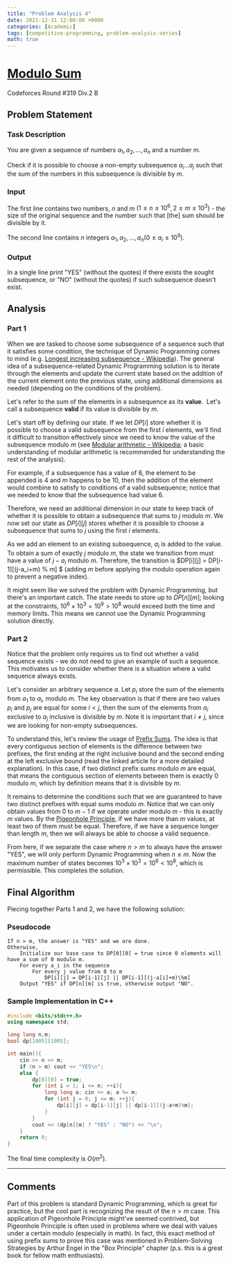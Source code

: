 ```yaml
---
title: "Problem Analysis 4"
date: 2021-12-31 12:00:00 +0000
categories: [Academic]
tags: [competitive-programming, problem-analysis-series]
math: true
---
```


# [Modulo Sum](https://codeforces.com/problemset/problem/577/B)
Codeforces Round #319 Div.2 B​

## Problem Statement

### Task Description

You are given a sequence of numbers $a_1, a_2, \dots, a_n$ and a number $m$.

Check if it is possible to choose a non-empty subsequence $a_i \dots a_j$ such that the sum of the numbers in this subsequence is divisible by $m$.


### Input

The first line contains two numbers, $n$ and $m$ $(1 \leq n \leq 10^6, 2 \leq m \leq 10^3)$ - the size of the original sequence and the number such that [the] sum should be divisible by it.

The second line contains $n$ integers $a_1, a_2, \dots, a_n (0 \leq a_i \leq 10^9)$.


### Output

In a single line print "YES" (without the quotes) if there exists the sought subsequence, or "NO" (without the quotes) if such subsequence doesn't exist.


## Analysis

### Part 1

When we are tasked to choose some subsequence of a sequence such that it satisfies some condition, the technique of Dynamic Programming comes to mind (e.g. [Longest increasing subsequence - Wikipedia](https://en.wikipedia.org/wiki/Longest_increasing_subsequence)). The general idea of a subsequence-related Dynamic Programming solution is to iterate through the elements and update the current state based on the addition of the current element onto the previous state, using additional dimensions as needed (depending on the conditions of the problem).

Let's refer to the sum of the elements in a subsequence as its **value**.
​
Let's call a subsequence **valid** if its value is divisible by $m$.

Let's start off by defining our state. If we let $DP[i]$ store whether it is possible to choose a valid subsequence from the first $i$ elements, we'll find it difficult to transition effectively since we need to know the value of the subsequence modulo $m$ (see [Modular arithmetic - Wikipedia](https://en.wikipedia.org/wiki/Modular_arithmetic); a basic understanding of modular arithmetic is recommended for understanding the rest of the analysis).

For example, if a subsequence has a value of 6, the element to be appended is 4 and $m$ happens to be 10, then the addition of the element would combine to satisfy to conditions of a valid subsequence; notice that we needed to know that the subsequence had value 6.

Therefore, we need an additional dimension in our state to keep track of whether it is possible to obtain a subsequence that sums to $j$ modulo $m$. We now set our state as $DP[i][j]$ stores whether it is possible to choose a subsequence that sums to $j$ using the first $i$ elements.

As we add an element to an existing subsequence, $a_i$ is added to the value. To obtain a sum of exactly $j$ modulo $m$, the state we transition from must have a value of $j - a_i$ modulo $m$. Therefore, the transition is $DP[i][j] = DP[i-1][(j-a_i+m) \% m] $ (adding $m$ before applying the modulo operation again to prevent a negative index).

It might seem like we solved the problem with Dynamic Programming, but there's an important catch. The state needs to store up to $DP[n][m]$; looking at the constraints, $10^6  \times  10^3 = 10^9 > 10^8$ would exceed both the time and memory limits. This means we cannot use the Dynamic Programming solution directly.

### Part 2

Notice that the problem only requires us to find out whether a valid sequence exists - we do not need to give an example of such a sequence.​ This motivates us to consider whether there is a situation where a valid sequence always exists.

Let's consider an arbitrary sequence $a$. Let $p_i$ store the sum of the elements from $a_1$ to $a_i$, modulo $m$. The key observation is that if there are two values $p_i$ and $p_j$ are equal for some $i < j$, then the sum of the elements from $a_i$ exclusive to $a_j$ inclusive is divisible by $m$. Note it is important that $i ≠ j$, since we are looking for non-empty subsequences.

To understand this, let's review the usage of [Prefix Sums](https://usaco.guide/silver/prefix-sums?lang=cpp). The idea is that every contiguous section of  elements is the difference between two prefixes, the first ending at the right inclusive bound and the second ending at the left exclusive bound (read the linked article for a more detailed explanation). In this case, if two distinct prefix sums modulo $m$ are equal, that means the contiguous section of elements between them is exactly 0 modulo $m$, which by definition means that it is divisible by $m$.

It remains to determine the conditions such that we are guaranteed to have two distinct prefixes with equal sums modulo $m$. Notice that we can only obtain values from 0 to $m-1$ if we operate under modulo $m$ - this is exactly $m$ values. By the [Pigeonhole Principle](https://en.wikipedia.org/wiki/Pigeonhole_principle), if we have more than $m$ values, at least two of them must be equal. Therefore, if we have a sequence longer than length $m$, then we will always be able to choose a valid sequence.

From here, if we separate the case where $n > m$ to always have the answer "YES", we will only perform Dynamic Programming when $n \leq m$. Now the maximum number of states becomes $10^3  \times  10^3 = 10^6 < 10^8$, which is permissible. This completes the solution.


## Final Algorithm

Piecing together Parts 1 and 2, we have the following solution:

### Pseudocode

```
If n > m, the answer is "YES" and we are done.
Otherwise,
    Initialize our base case to DP[0][0] = true since 0 elements will have a sum of 0 modulo m.
    For every a_i in the sequence
        For every j value from 0 to m
            DP[i][j] = DP[i-1][j] || DP[i-1][(j-a[i]+m)\%m]
    Output "YES" if DP[n][m] is true, otherwise output "NO".
```


### Sample Implementation in C++

```c++
#include <bits/stdc++.h>
using namespace std;

long long n,m;
bool dp[1005][1005];

int main(){
	cin >> n >> m;
	if (n > m) cout << "YES\n";
	else {
		dp[0][0] = true;
		for (int i = 1; i <= n; ++i){
			long long a; cin >> a; a %= m;
			for (int j = 0; j <= m; ++j){
				dp[i][j] = dp[i-1][j] || dp[i-1][(j-a+m)%m];
			}
		}
		cout << (dp[n][m] ? "YES" : "NO") << "\n";
	}
	return 0;
}
```

The final time complexity is $O(m^2)$.

___


## Comments

Part of this problem is standard Dynamic Programming, which is great for practice, but the cool part is recognizing the result of the $n > m$ case. This application of Pigeonhole Principle might've seemed contrived, but Pigeonhole Principle is often used in problems where we deal with values under a certain modulo (especially in math). In fact, this exact method of using prefix sums to prove this case was mentioned in Problem-Solving Strategies by Arthur Engel in the "Box Principle" chapter (p.s. this is a great book for fellow math enthusiasts).